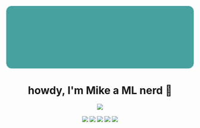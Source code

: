 <p align="center">
  <img src="images/logo.gif" />
</p>

<h1 align="center">
  howdy, I'm Mike a ML nerd 👋
</h1> 
<p align="center">
  <img src="https://github-readme-streak-stats.herokuapp.com/?user=michaelthechef&theme=gotham" />
</p>

<p align="center">
  <img src="https://img.shields.io/badge/Java-212121?style=for-the-badge&logo=ubuntu">
  <img src="https://img.shields.io/badge/Typescript-212121?style=for-the-badge&logo=typescript">
  <img src="https://img.shields.io/badge/Python-212121?style=for-the-badge&logo=python">
  <img src="https://img.shields.io/badge/Rust-212121?style=for-the-badge&logo=rust">
  <img src="https://img.shields.io/badge/C++-212121?style=for-the-badge&logo=c">
</p>
